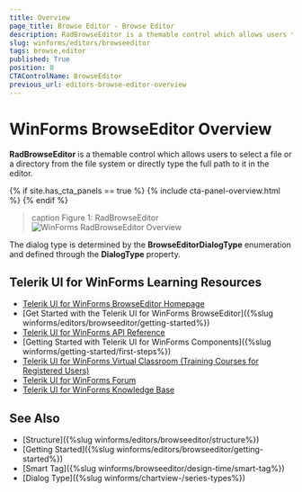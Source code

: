 ```yaml
---
title: Overview
page_title: Browse Editor - Browse Editor
description: RadBrowseEditor is a themable control which allows users to select a file or a directory from the file system or directly to type the full path in the editor.
slug: winforms/editors/browseeditor
tags: browse,editor
published: True
position: 0
CTAControlName: BrowseEditor
previous_url: editors-browse-editor-overview
---
```


# WinForms BrowseEditor Overview

__RadBrowseEditor__ is a themable control which allows users to select a file or a directory from the file system or directly type the full path to it in the editor.

{% if site.has_cta_panels == true %}
{% include cta-panel-overview.html %}
{% endif %}

>caption Figure 1: RadBrowseEditor
![WinForms RadBrowseEditor Overview](images/editors-browse-editor-overview001.png)

The dialog type is determined by the __BrowseEditorDialogType__ enumeration and defined through the __DialogType__ property.


## Telerik UI for WinForms Learning Resources
* [Telerik UI for WinForms BrowseEditor Homepage](https://www.telerik.com/products/winforms/browseeditor.aspx)
* [Get Started with the Telerik UI for WinForms BrowseEditor]({%slug winforms/editors/browseeditor/getting-started%})
* [Telerik UI for WinForms API Reference](https://docs.telerik.com/devtools/winforms/api/)
* [Getting Started with Telerik UI for WinForms Components]({%slug winforms/getting-started/first-steps%})
* [Telerik UI for WinForms Virtual Classroom (Training Courses for Registered Users)](https://learn.telerik.com/learn/course/external/view/elearning/17/TelerikUIforWinForms) 
* [Telerik UI for WinForms Forum](https://www.telerik.com/forums/winforms)
* [Telerik UI for WinForms Knowledge Base](https://docs.telerik.com/devtools/winforms/knowledge-base)

## See Also

* [Structure]({%slug winforms/editors/browseeditor/structure%})
* [Getting Started]({%slug winforms/editors/browseeditor/getting-started%})
* [Smart Tag]({%slug winforms/browseeditor/design-time/smart-tag%})
* [Dialog Type]({%slug winforms/chartview-/series-types%})

